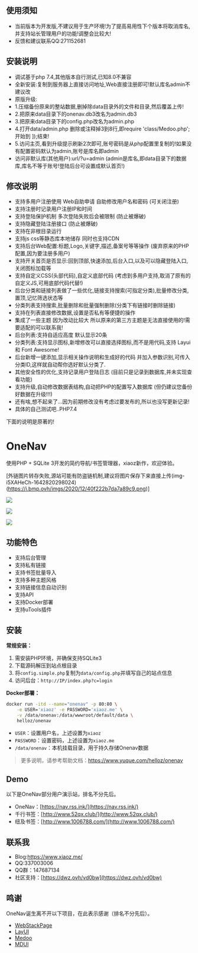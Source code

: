 ## 使用须知
* 当前版本为开发版,不建议用于生产环境!为了提高易用性下个版本将取消库名,并支持站长管理用户的功能!调整会比较大!
* 反馈和建议联系QQ:271152681

## 安装说明
* 调试基于php 7.4,其他版本自行测试,已知8.0不兼容
* 全新安装:复制到服务器上直接访问地址,Web直接注册即可!默认库名admin不建议改
* 原版升级:
* 1.压缩备份原来的整站数据,删掉除data目录外的文件和目录,然后覆盖上传!
* 2.把原来data目录下的onenav.db3改名为admin.db3
* 3.把原来data目录下的config.php改名为admin.php
* 4.打开data/admin.php 删除或注释掉3到8行,即require 'class/Medoo.php';开始到 ]);结束!
* 5.访问主页,看到升级提示刷新2次即可,账号密码是从php配置里复制的!如果没有配置密码默认为admin,账号是库名即admin
* 访问非默认库(其他用户):url/?u=admin  (admin是库名,即data目录下的数据库,库名不等于账号!登陆后台可设置成默认首页!)

## 修改说明
* 支持多用户注册使用 Web自助申请 自助修改用户名和密码 (可关闭注册)
* 支持注册时记录用户注册IP和时间
* 支持登陆保护机制 多次登陆失败后会被限制 (防止被爆破)
* 支持隐藏登陆注册接口 (防止被爆破)
* 支持在非根目录运行
* 支持js css等静态库本地储存 同时也支持CDN
* 支持后台Web配置:标题,Logo,关键字,描述,备案号等等操作 (废弃原来的PHP配置,因为要注册多用户)
* 支持开关首页是否显示:回到顶部,快速添加,后台入口,以及可以隐藏登陆入口,关闭图标加载等
* 支持自定义CSS(头部代码),自定义底部代码 (考虑到多用户支持,取消了原有的自定义JS,可用底部代码代替!)
* 后台分类和链接列表做了一些优化,链接支持搜索(可指定分类),批量修改分类,置顶,记忆筛选状态等
* 分类列表支持搜索,批量删除和批量强制删除(分类下有链接时删除链接)
* 支持在列表直接修改数据,设置是否私有等便捷的操作
* 集成了一些主题 因为改动比较大 所以原来的第三方主题是无法直接使用的!需要适配的可以联系我! 
* 后台列表:支持自适应高度 默认显示20条 
* 分类列表:支持显示图标,新增修改可以直接选择图标,而不是用代码,支持 Layui 和 Font Awesome! 
* 后台新增一键添加,显示相关操作说明和生成好的代码 并加入参数识别,可传入分类ID,这样就自动帮你选好默认分类了.
* 其他安全性的优化,支持记录用户登陆日志 (目前只是记录到数据库,并未实现查看功能)
* 支持升级,自动修改数据表结构,自动把PHP的配置写入数据库 (但仍建议您备份好数据在升级!!!)
* 还有啥,想不起来了...因为前期修改没有考虑过要发布的,所以也没写更新记录! 
* 具体的自己测试吧..PHP7.4

下面的说明是原著的!
# OneNav  
使用PHP + SQLite 3开发的简约导航/书签管理器，xiaoz新作，欢迎体验。

[外链图片转存失败,源站可能有防盗链机制,建议将图片保存下来直接上传(img-i5XAHeCh-1642820298024)(https://i.bmp.ovh/imgs/2020/12/40f222b7da7a89c9.png)]

![](https://img-blog.csdnimg.cn/img_convert/bd10e31f4e069fe222ca5f647586baf2.png)

![](https://img-blog.csdnimg.cn/img_convert/fbfa42b1bc9a4ff500f1746b8f84574d.png)

![](https://img-blog.csdnimg.cn/img_convert/ed3780e8d6e5cca40bcb88d502279817.png)

## 功能特色

* 支持后台管理
* 支持私有链接
* 支持书签批量导入
* 支持多种主题风格
* 支持链接信息自动识别
* 支持API
* 支持Docker部署
* 支持uTools插件

## 安装

**常规安装：**

1. 需安装PHP环境，并确保支持SQLite3
2. 下载源码解压到站点根目录
3. 将`config.simple.php`复制为`data/config.php`并填写自己的站点信息
5. 访问后台：`http://IP/index.php?c=login`

**Docker部署：**

```bash
docker run -itd --name="onenav" -p 80:80 \
    -e USER='xiaoz' -e PASSWORD='xiaoz.me' \
    -v /data/onenav:/data/wwwroot/default/data \
    helloz/onenav
```

* `USER`：设置用户名，上述设置为`xiaoz`
* `PASSWORD`：设置密码，上述设置为`xiaoz.me`
* `/data/onenav`：本机挂载目录，用于持久存储Onenav数据

> 更多说明，请参考帮助文档：https://www.yuque.com/helloz/onenav

## Demo

以下是OneNav部分用户演示站，排名不分先后。

* OneNav：[https://nav.rss.ink/](https://nav.rss.ink/)
* 千行书签：[http://www.52qx.club/](http://www.52qx.club/)
* 纽及书签：[http://www.1006788.com/](http://www.1006788.com/)

## 联系我

* Blog:https://www.xiaoz.me/
* QQ:337003006
* QQ群：147687134
* 社区支持：[https://dwz.ovh/vd0bw](https://dwz.ovh/vd0bw)

## 鸣谢

OneNav诞生离不开以下项目，在此表示感谢（排名不分先后）。

* [WebStackPage](https://github.com/WebStackPage/WebStackPage.github.io)
* [LayUI](https://github.com/sentsin/layui)
* [Medoo](https://github.com/catfan/Medoo)
* [MDUI](https://github.com/zdhxiong/mdui)
